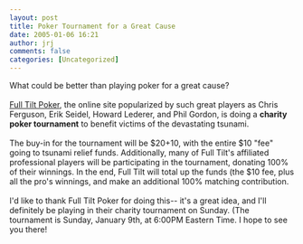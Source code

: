 ```yaml
---
layout: post
title: Poker Tournament for a Great Cause
date: 2005-01-06 16:21
author: jrj
comments: false
categories: [Uncategorized]
---
```

What could be better than playing poker for a great cause?<br /><br /><a href="http://www.fulltiltpoker.com/">Full Tilt Poker</a>, the online site popularized by such great players as Chris Ferguson, Erik Seidel, Howard Lederer, and Phil Gordon, is doing a **charity poker tournament** to benefit victims of the devastating tsunami.<br /><br />The buy-in for the tournament will be $20+10, with the entire $10 "fee" going to tsunami relief funds. Additionally, many of Full Tilt's affiliated professional players will be participating in the tournament, donating 100% of their winnings. In the end, Full Tilt will total up the funds (the $10 fee, plus all the pro's winnings, and make an additional 100% matching contribution.<br /><br />I'd like to thank Full Tilt Poker for doing this-- it's a great idea, and I'll definitely be playing in their charity tournament on Sunday. (The tournament is Sunday, January 9th, at 6:00PM Eastern Time. I hope to see you there!

